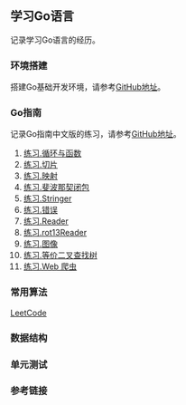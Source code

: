 ## 学习Go语言
记录学习Go语言的经历。

### 环境搭建
搭建Go基础开发环境，请参考[GitHub地址](https://github.com/geekwho11/docker.xbc.me)。

### Go指南
记录Go指南中文版的练习，请参考[GitHub地址](https://github.com/geekwho11/learn.go.xbcme/tour.go-zh.org)。
1. [练习.循环与函数](./tour.go-zh.org/exercise-loops-and-functions.go)
2. [练习.切片](./tour.go-zh.org/exercise-slices.go)
3. [练习.映射](./tour.go-zh.org/exercise-loops-and-functions.go)
4. [练习.斐波那契闭包](./tour.go-zh.org/exercise-fibonacci-closure.go)
5. [练习.Stringer](./tour.go-zh.org/exercise-stringer.go)
6. [练习.错误](./tour.go-zh.org/exercise-errors.go)
7. [练习.Reader](./tour.go-zh.org/exercise-reader.go)
8. [练习.rot13Reader](./tour.go-zh.org/exercise-rot-reader.go)
9. [练习.图像](./tour.go-zh.org/exercise-images.go)
10. [练习.等价二叉查找树](./tour.go-zh.org/exercise-web-crawler.go)
11. [练习.Web 爬虫](./tour.go-zh.org/exercise-equivalent-binary-trees.go)

### 常用算法
[LeetCode](./leetcode-cn.com)

### 数据结构

### 单元测试

### 参考链接
